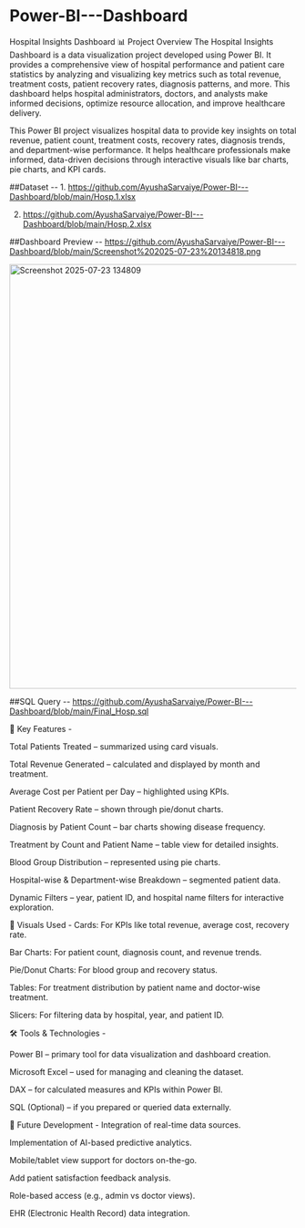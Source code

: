 
# Power-BI---Dashboard
Hospital Insights Dashboard
📊 Project Overview
The Hospital Insights Dashboard is a data visualization project developed using Power BI. It provides a comprehensive view of hospital performance and patient care statistics by analyzing and visualizing key metrics such as total revenue, treatment costs, patient recovery rates, diagnosis patterns, and more.
This dashboard helps hospital administrators, doctors, and analysts make informed decisions, optimize resource allocation, and improve healthcare delivery.

This Power BI project visualizes hospital data to provide key insights on total revenue, patient count, treatment costs, recovery rates, diagnosis trends, and department-wise performance. It helps healthcare professionals make informed, data-driven decisions through interactive visuals like bar charts, pie charts, and KPI cards.

##Dataset -- 1. https://github.com/AyushaSarvaiye/Power-BI---Dashboard/blob/main/Hosp.1.xlsx 

2. https://github.com/AyushaSarvaiye/Power-BI---Dashboard/blob/main/Hosp.2.xlsx 

##Dashboard Preview -- https://github.com/AyushaSarvaiye/Power-BI---Dashboard/blob/main/Screenshot%202025-07-23%20134818.png 

<img width="1329" height="745" alt="Screenshot 2025-07-23 134809" src="https://github.com/user-attachments/assets/0922bf8f-fc61-42f3-bb77-b19b5f8eac2a" />



##SQL Query -- https://github.com/AyushaSarvaiye/Power-BI---Dashboard/blob/main/Final_Hosp.sql

🎯 Key Features - 

Total Patients Treated – summarized using card visuals.

Total Revenue Generated – calculated and displayed by month and treatment.

Average Cost per Patient per Day – highlighted using KPIs.

Patient Recovery Rate – shown through pie/donut charts.

Diagnosis by Patient Count – bar charts showing disease frequency.

Treatment by Count and Patient Name – table view for detailed insights.

Blood Group Distribution – represented using pie charts.

Hospital-wise & Department-wise Breakdown – segmented patient data.

Dynamic Filters – year, patient ID, and hospital name filters for interactive exploration.

📌 Visuals Used -
Cards: For KPIs like total revenue, average cost, recovery rate.

Bar Charts: For patient count, diagnosis count, and revenue trends.

Pie/Donut Charts: For blood group and recovery status.

Tables: For treatment distribution by patient name and doctor-wise treatment.

Slicers: For filtering data by hospital, year, and patient ID.

🛠️ Tools & Technologies -

Power BI – primary tool for data visualization and dashboard creation.

Microsoft Excel – used for managing and cleaning the dataset.

DAX – for calculated measures and KPIs within Power BI.

SQL (Optional) – if you prepared or queried data externally.

🚀 Future Development -
Integration of real-time data sources.

Implementation of AI-based predictive analytics.

Mobile/tablet view support for doctors on-the-go.

Add patient satisfaction feedback analysis.

Role-based access (e.g., admin vs doctor views).

EHR (Electronic Health Record) data integration.
